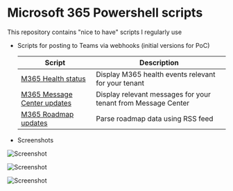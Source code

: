 # Microsoft 365 Powershell scripts

This repository contains "nice to have" scripts I regularly use

- Scripts for posting to Teams via webhooks (initial versions for PoC)

  | Script                                                       | Description                                                  |
  | ------------------------------------------------------------ | ------------------------------------------------------------ |
  | [M365 Health status](https://github.com/einast/PS_M365_scripts/blob/master/M365HealthStatus.ps1) | Display M365 health events relevant for your tenant          |
  | [M365 Message Center updates](https://github.com/einast/PS_M365_scripts/blob/master/M365MessageCenterUpdates.ps1) | Display relevant messages for your tenant from Message Center |
  | [M365 Roadmap updates](https://github.com/einast/PS_M365_scripts/blob/master/M365RoadmapUpdates.ps1) | Parse roadmap data using RSS feed                            |

- Screenshots

![Screenshot](https://github.com/einast/PS_M365_scripts/blob/master/O365ServiceHealth.PNG)

![Screenshot](https://github.com/einast/PS_M365_scripts/blob/master/M365MessageCenter.PNG)

![Screenshot](https://github.com/einast/PS_M365_scripts/blob/master/TeamsRoadmapWebHook.PNG)
